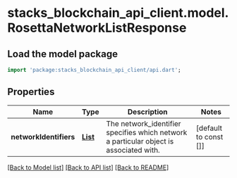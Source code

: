 # stacks_blockchain_api_client.model.RosettaNetworkListResponse

## Load the model package
```dart
import 'package:stacks_blockchain_api_client/api.dart';
```

## Properties
Name | Type | Description | Notes
------------ | ------------- | ------------- | -------------
**networkIdentifiers** | [**List<NetworkIdentifier>**](NetworkIdentifier.md) | The network_identifier specifies which network a particular object is associated with. | [default to const []]

[[Back to Model list]](../README.md#documentation-for-models) [[Back to API list]](../README.md#documentation-for-api-endpoints) [[Back to README]](../README.md)


